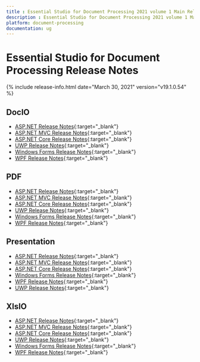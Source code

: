 ```yaml
---
title : Essential Studio for Document Processing 2021 volume 1 Main Release Notes  
description : Essential Studio for Document Processing 2021 volume 1 Main Release Notes  
platform: document-processing
documentation: ug
---
```


# Essential Studio for Document Processing  Release Notes  

{% include release-info.html date="March 30, 2021" version="v19.1.0.54" %} 

## DocIO

* [ASP.NET Release Notes](/aspnet/release-notes/v19.1.0.54#docio){:target="_blank"}
* [ASP.NET MVC Release Notes](/aspnetmvc/release-notes/v19.1.0.54#docio){:target="_blank"}
* [ASP.NET Core Release Notes](/aspnet-core/release-notes/v19.1.0.54#docio){:target="_blank"}
* [UWP Release Notes](/uwp/release-notes/v19.1.0.54#docio){:target="_blank"}
* [Windows Forms Release Notes](/windowsforms/release-notes/v19.1.0.54#docio){:target="_blank"}
* [WPF Release Notes](/wpf/release-notes/v19.1.0.54#docio){:target="_blank"}


## PDF

* [ASP.NET Release Notes](/aspnet/release-notes/v19.1.0.54#pdf){:target="_blank"}
* [ASP.NET MVC Release Notes](/aspnetmvc/release-notes/v19.1.0.54#pdf){:target="_blank"}
* [ASP.NET Core Release Notes](/aspnet-core/release-notes/v19.1.0.54#pdf){:target="_blank"}
* [UWP Release Notes](/uwp/release-notes/v19.1.0.54#pdf){:target="_blank"}
* [Windows Forms Release Notes](/windowsforms/release-notes/v19.1.0.54#pdf){:target="_blank"}
* [WPF Release Notes](/wpf/release-notes/v19.1.0.54#pdf){:target="_blank"}


## Presentation

* [ASP.NET Release Notes](/aspnet/release-notes/v19.1.0.54#presentation){:target="_blank"}
* [ASP.NET MVC Release Notes](/aspnetmvc/release-notes/v19.1.0.54#presentation){:target="_blank"}
* [ASP.NET Core Release Notes](/aspnet-core/release-notes/v19.1.0.54#presentation){:target="_blank"}
* [Windows Forms Release Notes](/windowsforms/release-notes/v19.1.0.54#presentation){:target="_blank"}
* [WPF Release Notes](/wpf/release-notes/v19.1.0.54#presentation){:target="_blank"}
* [UWP Release Notes](/uwp/release-notes/v19.1.0.54#presentation){:target="_blank"}


## XlsIO

* [ASP.NET Release Notes](/aspnet/release-notes/v19.1.0.54#xlsio){:target="_blank"}
* [ASP.NET MVC Release Notes](/aspnetmvc/release-notes/v19.1.0.54#xlsio){:target="_blank"}
* [ASP.NET Core Release Notes](/aspnet-core/release-notes/v19.1.0.54#xlsio){:target="_blank"}
* [UWP Release Notes](/uwp/release-notes/v19.1.0.54#xlsio){:target="_blank"}
* [Windows Forms Release Notes](/windowsforms/release-notes/v19.1.0.54#xlsio){:target="_blank"}
* [WPF Release Notes](/wpf/release-notes/v19.1.0.54#xlsio){:target="_blank"}